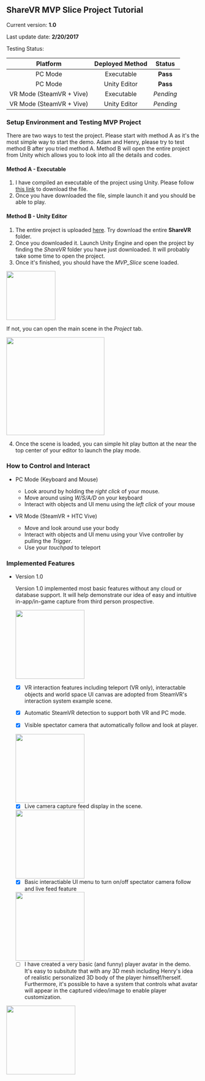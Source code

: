 ## ShareVR MVP Slice Project Tutorial
Current version: **1.0**

Last update date: **2/20/2017**

Testing Status:

| Platform      | Deployed Method | Status  |
|:-------------:|:---------------:|:-----:|
| PC Mode       | Executable      | **Pass** |
| PC Mode       | Unity Editor    | **Pass** |
| VR Mode (SteamVR + Vive)  | Executable      | *Pending* |
| VR Mode (SteamVR + Vive)  | Unity Editor    | *Pending* |

### Setup Environment and Testing MVP Project
There are two ways to test the project. Please start with method A as it's the most simple way to start the demo. Adam and Henry, please try to test method B after you tried method A. Method B will open the entire project from Unity which allows you to look into all the details and codes.

#### Method A - Executable

1. I have compiled an executable of the project using Unity. Please follow [this link]() to download the file.
2. Once you have downloaded the file, simple launch it and you should be able to play.

#### Method B - Unity Editor

1. The entire project is uploaded [here](https://github.com/nuvention-web/Team-H/tree/MVP-Slice/UnityProjects/MVP_Slice/ShareVR). Try download the entire **ShareVR** folder.
2. Once you downloaded it. Launch Unity Engine and open the project by finding the *ShareVR* folder you have just downloaded. It will probably take some time to open the project.
3. Once it's finished, you should have the *MVP_Slice* scene loaded.

  <img src="https://github.com/nuvention-web/Team-H/blob/MVP-Slice/UnityProjects/MVP_Slice/Tutorial/Images/OpenScene1.png" width="128">
  
  If not, you can open the main scene in the *Project* tab.
  
  <img src="https://github.com/nuvention-web/Team-H/blob/MVP-Slice/UnityProjects/MVP_Slice/Tutorial/Images/OpenScene2.png" width="256">

4. Once the scene is loaded, you can simple hit play button at the near the top center of your editor to launch the play mode.

### How to Control and Interact
- PC Mode (Keyboard and Mouse)

  - Look around by holding the *right click* of your mouse.
  - Move around using *W/S/A/D* on your keyboard
  - Interact with objects and UI menu using the *left click* of your mouse
  
- VR Mode (SteamVR + HTC Vive) 

  - Move and look around use your body
  - Interact with objects and UI menu using your Vive controller by pulling the *Trigger*.
  - Use your *touchpad* to teleport

### Implemented Features
- Version 1.0
  
  Version 1.0 implemented most basic features without any cloud or database support. It will help demonstrate our idea of easy and intuitive in-app/in-game capture from third person prospective.
  
  <img src="https://github.com/nuvention-web/Team-H/blob/MVP-Slice/UnityProjects/MVP_Slice/Tutorial/Images/Scene1.png" width="180">
  
  - [x] VR interaction features including teleport (VR only), interactable objects and world space UI canvas are adopted from SteamVR's interaction system example scene.

  - [x] Automatic SteamVR detection to support both VR and PC mode.

  - [x] Visible spectator camera that automatically follow and look at player.

  <img src="https://github.com/nuvention-web/Team-H/blob/MVP-Slice/UnityProjects/MVP_Slice/Tutorial/Images/Scene4.png" width="180">

  - [x] Live camera capture feed display in the scene.

  <img src="https://github.com/nuvention-web/Team-H/blob/MVP-Slice/UnityProjects/MVP_Slice/Tutorial/Images/Scene3.png" width="180">

  - [x] Basic interactiable UI menu to turn on/off spectator camera follow and live feed feature

  <img src="https://github.com/nuvention-web/Team-H/blob/MVP-Slice/UnityProjects/MVP_Slice/Tutorial/Images/Scene2.png" width="180">
  
  - [ ] I have created a very basic (and funny) player avatar in the demo. It's easy to subsitute that with any 3D mesh including Henry's idea of realistic personalized 3D body of the player himself/herself. Furthermore, it's possible to have a system that controls what avatar will appear in the captured video/image to enable player customization.

<img src="https://github.com/nuvention-web/Team-H/blob/MVP-Slice/UnityProjects/MVP_Slice/Tutorial/Images/Avatar1.png" width="180">

